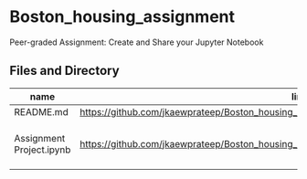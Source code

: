 # Boston_housing_assignment
Peer-graded Assignment: Create and Share your Jupyter Notebook

## Files and Directory ##

| name | links | description |
| -- | -- | -- |
| README.md | https://github.com/jkaewprateep/Boston_housing_assignment/blob/main/README.md | readme file |
| Assignment Project.ipynb | https://github.com/jkaewprateep/Boston_housing_assignment/blob/main/Assignment%20Project.ipynb | submiting jupiter notebook file
